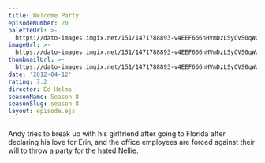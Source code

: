 ```yaml
---
title: Welcome Party
episodeNumber: 20
paletteUrl: >-
  https://dato-images.imgix.net/151/1471788893-v4EEF666nHVmDzLSyCVS0qWzIOW.jpg?auto=enhance&ch=DPR%2CWidth&palette=json
imageUrl: >-
  https://dato-images.imgix.net/151/1471788893-v4EEF666nHVmDzLSyCVS0qWzIOW.jpg?auto=compress%2Cformat&ch=DPR%2CWidth&w=500
thumbnailUrl: >-
  https://dato-images.imgix.net/151/1471788893-v4EEF666nHVmDzLSyCVS0qWzIOW.jpg?auto=enhance&ch=DPR%2CWidth&fit=crop&fm=jpg&h=280&w=500
date: '2012-04-12'
rating: 7.2
director: Ed Helms
seasonName: Season 8
seasonSlug: season-8
layout: episode.ejs
---
```


Andy tries to break up with his girlfriend after going to Florida after declaring his love for Erin, and the office employees are forced against their will to throw a party for the hated Nellie.